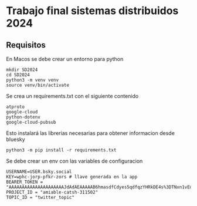 # Trabajo final sistemas distribuidos 2024
## Requisitos
En Macos se debe crear un entorno para python
```
mkdir SD2024
cd SD2024
python3 -m venv venv
source venv/bin/activate
```

Se crea un requirements.txt con el siguiente contenido
```
atproto
google-cloud
python-dotenv
google-cloud-pubsub
```
Esto instalará las librerias necesarias para obtener informacion desde bluesky
```
python3 -m pip install -r requirements.txt
```
Se debe crear un env con las variables de configuracion
```
USERNAME=USER.bsky.social
KEY=wphc-jorp-pfkr-zors # llave generada en la app
BEARER_TOKEN = "AAAAAAAAAAAAAAAAAAAAAJdAdAEAAAAAB6hmasdfCdyes5qdfqzYHRkDE4s%3DTNxn1vEd7QU45ra08COtMov1zS6sdfa23Lg8yU3FHg9OKFELWaJi1"
PROJECT_ID = "amiable-catsh-311502"
TOPIC_ID = "twitter_topic"
```
## 

```

```

```

```

```

```


